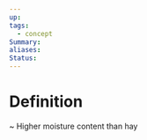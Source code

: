 ```yaml
---
up: 
tags:
  - concept
Summary: 
aliases: 
Status:
---
```

# Definition
~
Higher moisture content than hay